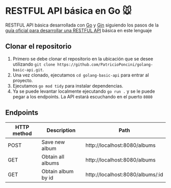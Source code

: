 # RESTFUL API básica en Go 🐭

RESTFUL API básica desarrollada con [Go](https://go.dev/) y [Gin](https://gin-gonic.com/) siguiendo los pasos de la [guía oficial para desarrollar una RESTFUL API](https://go.dev/doc/tutorial/web-service-gin) básica en este lenguaje

## Clonar el repositorio
1. Primero se debe clonar el repositorio en la ubicación que se desee utilizando `git clone https://github.com/PatricioPoncini/golang-basic-api.git`.
2. Una vez clonado, ejecutamos `cd golang-basic-api` para entrar al proyecto.
3. Ejecutamos `go mod tidy` para instalar dependencias.
4. Ya se puede levantar localmente ejecutando `go run .` y se le puede pegar a los endpoints. La API estará escuchando en el puerto `8080`

## Endpoints
|HTTP method|Description|Path|
|-----------|-----------|----|
|POST|Save new album|http://localhost:8080/albums|
|GET|Obtain all albums|http://localhost:8080/albums|
|GET|Obtain album by id|http://localhost:8080/albums/:id|